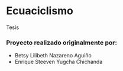 # Ecuaciclismo

Tesis

### Proyecto realizado originalmente por:
- Betsy Lilibeth Nazareno Aguiño
- Enrique Steeven Yugcha Chichanda

